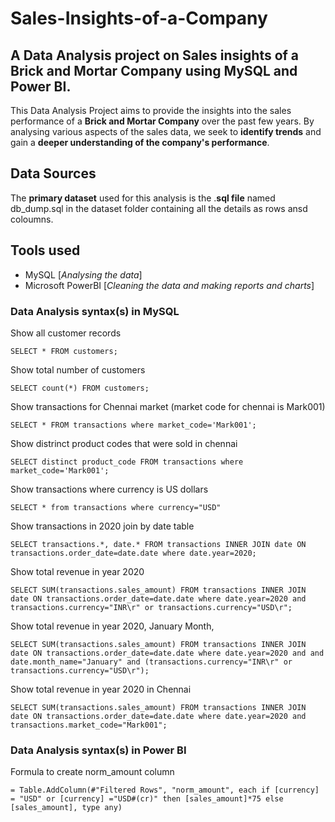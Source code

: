 # Sales-Insights-of-a-Company
## A Data Analysis project on Sales insights of a Brick and Mortar Company using MySQL and Power BI.
This Data Analysis Project aims to provide the insights into the sales performance of a **Brick and Mortar Company** over the past few years.
By analysing various aspects of the sales data, we seek to **identify trends** and gain a **deeper understanding of the company's performance**.

## Data Sources
The **primary dataset** used for this analysis is the .**sql file** named db_dump.sql in the dataset folder containing all the details as rows ansd coloumns.

## Tools used 
- MySQL [_Analysing the data_]
- Microsoft PowerBI [_Cleaning the data and making reports and charts_]


### Data Analysis syntax(s) in MySQL
Show all customer records

`SELECT * FROM customers;`

Show total number of customers

`SELECT count(*) FROM customers;`

Show transactions for Chennai market (market code for chennai is Mark001)

`SELECT * FROM transactions where market_code='Mark001';`

Show distrinct product codes that were sold in chennai

`SELECT distinct product_code FROM transactions where market_code='Mark001';`

Show transactions where currency is US dollars

`SELECT * from transactions where currency="USD"`

Show transactions in 2020 join by date table

`SELECT transactions.*, date.* FROM transactions INNER JOIN date ON transactions.order_date=date.date where date.year=2020;`

Show total revenue in year 2020

`SELECT SUM(transactions.sales_amount) FROM transactions INNER JOIN date ON transactions.order_date=date.date where date.year=2020 and transactions.currency="INR\r" or transactions.currency="USD\r";`

Show total revenue in year 2020, January Month,

`SELECT SUM(transactions.sales_amount) FROM transactions INNER JOIN date ON transactions.order_date=date.date where date.year=2020 and and date.month_name="January" and (transactions.currency="INR\r" or transactions.currency="USD\r");`

Show total revenue in year 2020 in Chennai

`SELECT SUM(transactions.sales_amount) FROM transactions INNER JOIN date ON transactions.order_date=date.date where date.year=2020 and transactions.market_code="Mark001";`

### Data Analysis syntax(s) in Power BI
Formula to create norm_amount column

`= Table.AddColumn(#"Filtered Rows", "norm_amount", each if [currency] = "USD" or [currency] ="USD#(cr)" then [sales_amount]*75 else [sales_amount], type any)`
